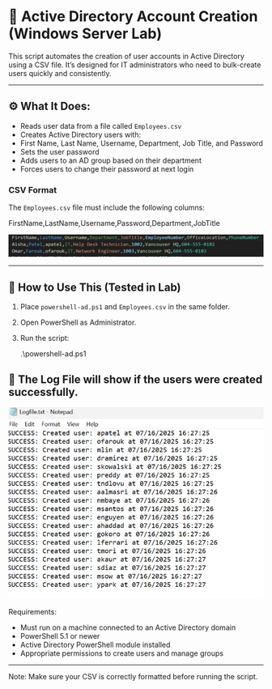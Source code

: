 # 👥 Active Directory Account Creation (Windows Server Lab)

This script automates the creation of user accounts in Active Directory using a CSV file. It’s designed for IT administrators who need to bulk-create users quickly and consistently.

---

## ⚙️ What It Does: 
- Reads user data from a file called `Employees.csv`
- Creates Active Directory users with:
- First Name, Last Name, Username, Department, Job Title, and Password
- Sets the user password
- Adds users to an AD group based on their department
- Forces users to change their password at next login

### CSV Format
The `Employees.csv` file must include the following columns:

FirstName,LastName,Username,Password,Department,JobTitle

![Example Text](images/csv_example.png)

---

## 📝 How to Use This (Tested in Lab)

1. Place `powershell-ad.ps1` and `Employees.csv` in the same folder.
2. Open PowerShell as Administrator.
3. Run the script:

    .\powershell-ad.ps1

## 📸 The Log File will show if the users were created successfully. 
![Log File](images/log_output.png)

Requirements:
- Must run on a machine connected to an Active Directory domain
- PowerShell 5.1 or newer
- Active Directory PowerShell module installed
- Appropriate permissions to create users and manage groups

--- 

Note:
Make sure your CSV is correctly formatted before running the script.
